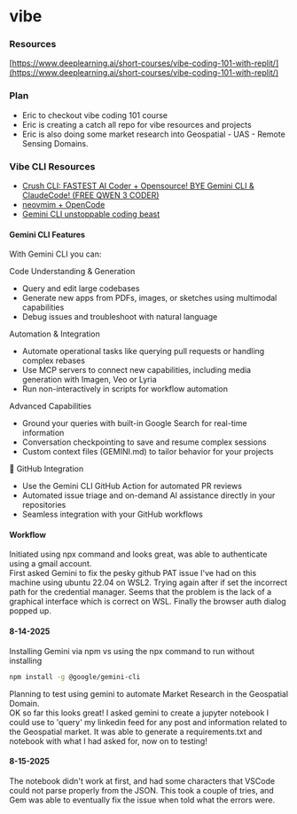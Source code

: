# vibe
### Resources
[https://www.deeplearning.ai/short-courses/vibe-coding-101-with-replit/](https://www.deeplearning.ai/short-courses/vibe-coding-101-with-replit/)

### Plan 
- Eric to checkout vibe coding 101 course 
- Eric is creating a catch all repo for vibe resources and projects 
- Eric is also doing some market research into Geospatial - UAS - Remote Sensing Domains.

### Vibe CLI Resources
- [Crush CLI: FASTEST AI Coder + Opensource! BYE Gemini CLI & ClaudeCode! (FREE QWEN 3 CODER)](https://youtu.be/kH8NFQ7TkiU?si=Az9Om19lkgbaRY0E)
- [neovmim + OpenCode](https://youtu.be/3szpSiGjBkQ?si=0Jy28ZXPlLt1KgqT)
- [Gemini CLI unstoppable coding beast](https://youtu.be/YAy7kd5Nqm0?si=gUduwvRdTa13SOoI)


#### Gemini CLI Features
With Gemini CLI you can:

Code Understanding & Generation
- Query and edit large codebases
- Generate new apps from PDFs, images, or sketches using multimodal capabilities
- Debug issues and troubleshoot with natural language

Automation & Integration
- Automate operational tasks like querying pull requests or handling complex rebases
- Use MCP servers to connect new capabilities, including media generation with Imagen, Veo or Lyria
- Run non-interactively in scripts for workflow automation

Advanced Capabilities
- Ground your queries with built-in Google Search for real-time information
- Conversation checkpointing to save and resume complex sessions
- Custom context files (GEMINI.md) to tailor behavior for your projects

🔗  GitHub Integration
- Use the Gemini CLI GitHub Action for automated PR reviews
- Automated issue triage and on-demand AI assistance directly in your repositories
- Seamless integration with your GitHub workflows

#### Workflow
Initiated using npx command and looks great, was able to authenticate using a gmail account.  
First asked Gemini to fix the pesky github PAT issue I've had on this machine using ubuntu 22.04 on WSL2.
Trying again after if set the incorrect path for the credential manager.
Seems that the problem is the lack of a graphical interface which is correct on WSL.
Finally the browser auth dialog popped up.

#### 8-14-2025
Installing Gemini via npm vs using the npx command to run without installing
```bash
npm install -g @google/gemini-cli
```
Planning to test using gemini to automate Market Research in the Geospatial Domain.   
OK so far this looks great! 
I asked gemini to create a jupyter notebook I could use to 'query' my linkedin feed for any post and information related to the Geospatial market.
It was able to generate a requirements.txt and notebook with what I had asked for, now on to testing!

#### 8-15-2025
The notebook didn't work at first, and had some characters that VSCode could not parse properly from the JSON.
This took a couple of tries, and Gem was able to eventually fix the issue when told what the errors were.


